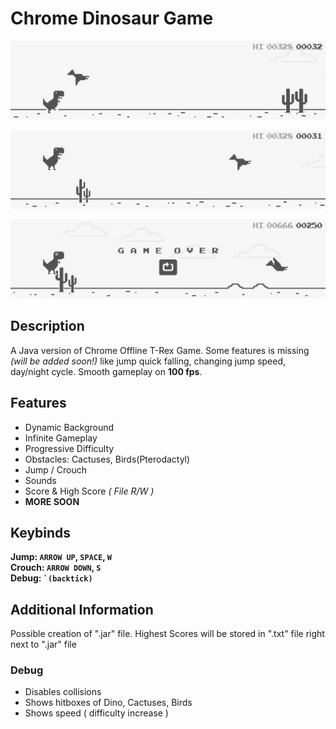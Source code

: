 # Chrome Dinosaur Game
![in-game-screenshot-1](screenshots/screenshot-1.png)

![in-game-screenshot-2](screenshots/screenshot-2.png)

![in-game-screenshot-3](screenshots/screenshot-3.png)

## Description
A Java version of Chrome Offline T-Rex Game. Some features is missing _(will be added soon!)_ like jump quick falling, changing jump speed, day/night cycle. Smooth gameplay on **100 fps**.

## Features
  - Dynamic Background
  - Infinite Gameplay
  - Progressive Difficulty
  - Obstacles: Cactuses, Birds(Pterodactyl)
  - Jump / Crouch
  - Sounds
  - Score & High Score _( File R/W )_
  - **MORE SOON**

## Keybinds
**Jump: `ARROW UP`, `SPACE`, `W`** <br/>
**Crouch: `ARROW DOWN`, `S`** <br/>
**Debug: <code>`(backtick)</code>**

## Additional Information
Possible creation of ".jar" file. Highest Scores will be stored in ".txt" file right next to ".jar" file

### Debug
  - Disables collisions
  - Shows hitboxes of Dino, Cactuses, Birds
  - Shows speed ( difficulty increase )